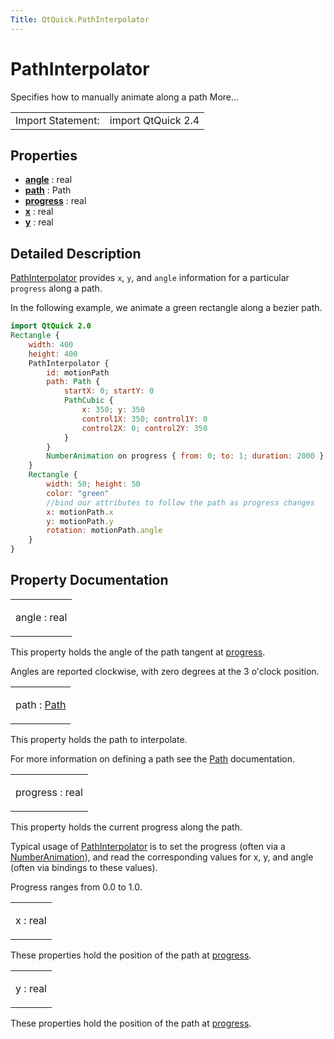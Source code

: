 ```yaml
---
Title: QtQuick.PathInterpolator
---
```

        
PathInterpolator
================

<span class="subtitle"></span>
Specifies how to manually animate along a path More...

|                   |                    |
|-------------------|--------------------|
| Import Statement: | import QtQuick 2.4 |

<span id="properties"></span>
Properties
----------

-   ****[angle](#angle-prop)**** : real
-   ****[path](#path-prop)**** : Path
-   ****[progress](#progress-prop)**** : real
-   ****[x](#x-prop)**** : real
-   ****[y](#y-prop)**** : real

<span id="details"></span>
Detailed Description
--------------------

[PathInterpolator](https://developer.ubuntu.comapps/qml/sdk-15.04/QtQuick.animation/#pathinterpolator) provides `x`, `y`, and `angle` information for a particular `progress` along a path.

In the following example, we animate a green rectangle along a bezier path.

``` qml
import QtQuick 2.0
Rectangle {
    width: 400
    height: 400
    PathInterpolator {
        id: motionPath
        path: Path {
            startX: 0; startY: 0
            PathCubic {
                x: 350; y: 350
                control1X: 350; control1Y: 0
                control2X: 0; control2Y: 350
            }
        }
        NumberAnimation on progress { from: 0; to: 1; duration: 2000 }
    }
    Rectangle {
        width: 50; height: 50
        color: "green"
        //bind our attributes to follow the path as progress changes
        x: motionPath.x
        y: motionPath.y
        rotation: motionPath.angle
    }
}
```

Property Documentation
----------------------

<table>
<colgroup>
<col width="100%" />
</colgroup>
<tbody>
<tr class="odd">
<td><p><span id="angle-prop"></span><span class="name">angle</span> : <span class="type">real</span></p></td>
</tr>
</tbody>
</table>

This property holds the angle of the path tangent at [progress](#progress-prop).

Angles are reported clockwise, with zero degrees at the 3 o'clock position.

<table>
<colgroup>
<col width="100%" />
</colgroup>
<tbody>
<tr class="odd">
<td><p><span id="path-prop"></span><span class="name">path</span> : <span class="type"><a href="QtQuick.Path.md">Path</a></span></p></td>
</tr>
</tbody>
</table>

This property holds the path to interpolate.

For more information on defining a path see the [Path](../QtQuick.Path.md) documentation.

<table>
<colgroup>
<col width="100%" />
</colgroup>
<tbody>
<tr class="odd">
<td><p><span id="progress-prop"></span><span class="name">progress</span> : <span class="type">real</span></p></td>
</tr>
</tbody>
</table>

This property holds the current progress along the path.

Typical usage of [PathInterpolator](https://developer.ubuntu.comapps/qml/sdk-15.04/QtQuick.animation/#pathinterpolator) is to set the progress (often via a [NumberAnimation](../QtQuick.NumberAnimation.md)), and read the corresponding values for x, y, and angle (often via bindings to these values).

Progress ranges from 0.0 to 1.0.

<table>
<colgroup>
<col width="100%" />
</colgroup>
<tbody>
<tr class="odd">
<td><p><span id="x-prop"></span><span class="name">x</span> : <span class="type">real</span></p></td>
</tr>
</tbody>
</table>

These properties hold the position of the path at [progress](#progress-prop).

<table>
<colgroup>
<col width="100%" />
</colgroup>
<tbody>
<tr class="odd">
<td><p><span id="y-prop"></span><span class="name">y</span> : <span class="type">real</span></p></td>
</tr>
</tbody>
</table>

These properties hold the position of the path at [progress](#progress-prop).

